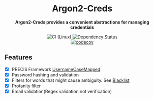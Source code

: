<div align="center">
  <h1>Argon2-Creds</h1>
  <p>
    <strong>Argon2-Creds provides a convenient abstractions for managing
	credentials</strong>
  </p>
  <p>

![CI (Linux)](<https://github.com/realaravinth/argon2-creds/workflows/CI%20(Linux)/badge.svg>)
[![Dependency Status](https://deps.rs/crate/argon2-creds/3.3.2/status.svg)](https://deps.rs/crate/argon2-creds/3.3.2)
<br />
[![codecov](https://codecov.io/gh/realaravinth/argon2-creds/branch/master/graph/badge.svg)](https://codecov.io/gh/realaravinth/argon2-creds) 

</div>

## Features
- [x] PRECIS Framework [UsernameCaseMapped](https://tools.ietf.org/html/rfc8265#page-7)
- [x] Password hashing and validation
- [x] Filters for words that might cause ambiguity. See 
[Blacklist](https://github.com/shuttlecraft/The-Big-Username-Blacklist)
- [x] Profanity filter
- [x] Email validation(Regex validation not verification)
